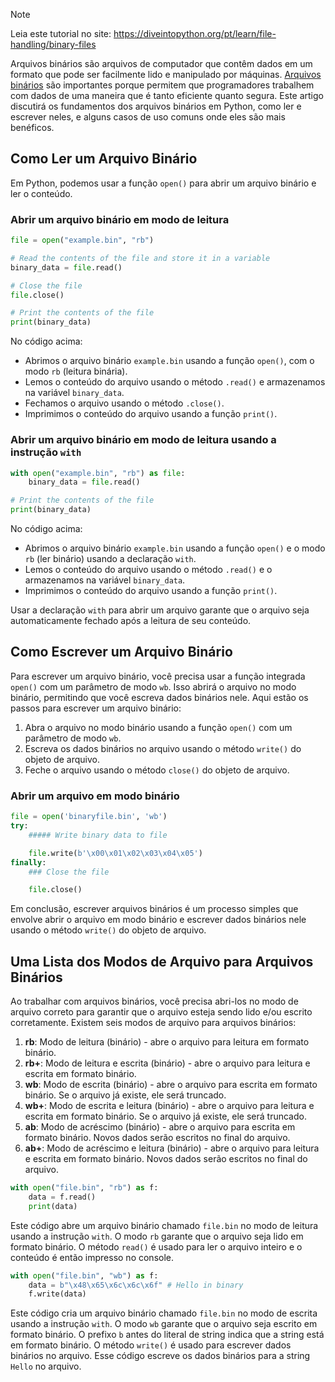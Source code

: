 > [!NOTE]
> Leia este tutorial no site: https://diveintopython.org/pt/learn/file-handling/binary-files

Arquivos binários são arquivos de computador que contêm dados em um formato que pode ser facilmente lido e manipulado por máquinas. [Arquivos binários](https://en.wikipedia.org/wiki/Binary_file) são importantes porque permitem que programadores trabalhem com dados de uma maneira que é tanto eficiente quanto segura. Este artigo discutirá os fundamentos dos arquivos binários em Python, como ler e escrever neles, e alguns casos de uso comuns onde eles são mais benéficos.

## Como Ler um Arquivo Binário

Em Python, podemos usar a função `open()` para abrir um arquivo binário e ler o conteúdo.

### Abrir um arquivo binário em modo de leitura

```python
file = open("example.bin", "rb")

# Read the contents of the file and store it in a variable
binary_data = file.read()

# Close the file
file.close()

# Print the contents of the file
print(binary_data)
```

No código acima:

- Abrimos o arquivo binário `example.bin` usando a função `open()`, com o modo `rb` (leitura binária).
- Lemos o conteúdo do arquivo usando o método `.read()` e armazenamos na variável `binary_data`.
- Fechamos o arquivo usando o método `.close()`.
- Imprimimos o conteúdo do arquivo usando a função `print()`.

### Abrir um arquivo binário em modo de leitura usando a instrução `with`

```python
with open("example.bin", "rb") as file:
    binary_data = file.read()

# Print the contents of the file
print(binary_data)
```

No código acima:

- Abrimos o arquivo binário ``example.bin`` usando a função `open()` e o modo ``rb`` (ler binário) usando a declaração `with`.
- Lemos o conteúdo do arquivo usando o método `.read()` e o armazenamos na variável `binary_data`.
- Imprimimos o conteúdo do arquivo usando a função `print()`.

Usar a declaração `with` para abrir um arquivo garante que o arquivo seja automaticamente fechado após a leitura de seu conteúdo.

## Como Escrever um Arquivo Binário

Para escrever um arquivo binário, você precisa usar a função integrada `open()` com um parâmetro de modo `wb`. Isso abrirá o arquivo no modo binário, permitindo que você escreva dados binários nele. Aqui estão os passos para escrever um arquivo binário:

1. Abra o arquivo no modo binário usando a função `open()` com um parâmetro de modo `wb`.
2. Escreva os dados binários no arquivo usando o método `write()` do objeto de arquivo.
3. Feche o arquivo usando o método `close()` do objeto de arquivo.

### Abrir um arquivo em modo binário

```python
file = open('binaryfile.bin', 'wb')
try:
    ##### Write binary data to file

    file.write(b'\x00\x01\x02\x03\x04\x05')
finally:
    ### Close the file

    file.close()
```

Em conclusão, escrever arquivos binários é um processo simples que envolve abrir o arquivo em modo binário e escrever dados binários nele usando o método `write()` do objeto de arquivo.

## Uma Lista dos Modos de Arquivo para Arquivos Binários

Ao trabalhar com arquivos binários, você precisa abri-los no modo de arquivo correto para garantir que o arquivo esteja sendo lido e/ou escrito corretamente. Existem seis modos de arquivo para arquivos binários:

1. **rb**: Modo de leitura (binário) - abre o arquivo para leitura em formato binário.
2. **rb+**: Modo de leitura e escrita (binário) - abre o arquivo para leitura e escrita em formato binário.
3. **wb**: Modo de escrita (binário) - abre o arquivo para escrita em formato binário. Se o arquivo já existe, ele será truncado.
4. **wb+**: Modo de escrita e leitura (binário) - abre o arquivo para leitura e escrita em formato binário. Se o arquivo já existe, ele será truncado.
5. **ab**: Modo de acréscimo (binário) - abre o arquivo para escrita em formato binário. Novos dados serão escritos no final do arquivo.
6. **ab+**: Modo de acréscimo e leitura (binário) - abre o arquivo para leitura e escrita em formato binário. Novos dados serão escritos no final do arquivo.

```python
with open("file.bin", "rb") as f:
    data = f.read()
    print(data)
```

Este código abre um arquivo binário chamado `file.bin` no modo de leitura usando a instrução `with`. O modo `rb` garante que o arquivo seja lido em formato binário. O método `read()` é usado para ler o arquivo inteiro e o conteúdo é então impresso no console.

```python
with open("file.bin", "wb") as f:
    data = b"\x48\x65\x6c\x6c\x6f" # Hello in binary
    f.write(data)
```

Este código cria um arquivo binário chamado `file.bin` no modo de escrita usando a instrução `with`. O modo `wb` garante que o arquivo seja escrito em formato binário. O prefixo `b` antes do literal de string indica que a string está em formato binário. O método `write()` é usado para escrever dados binários no arquivo. Esse código escreve os dados binários para a string `Hello` no arquivo.

